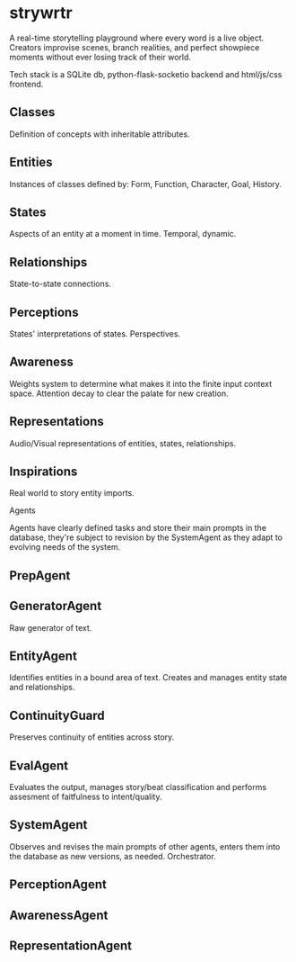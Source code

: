 # strywrtr

A real-time storytelling playground where every word is a live object. Creators improvise scenes, branch realities, and perfect showpiece moments without ever losing track of their world.

Tech stack is a SQLite db, python-flask-socketio backend and html/js/css frontend. 


## Classes
Definition of concepts with inheritable attributes.

## Entities
Instances of classes defined by:
Form, Function, Character, Goal, History.

## States
Aspects of an entity at a moment in time. Temporal, dynamic.

## Relationships
State-to-state connections.

## Perceptions
States' interpretations of states. Perspectives.

## Awareness
Weights system to determine what makes it into the finite input context space. Attention decay to clear the palate for new creation.

## Representations
Audio/Visual representations of entities, states, relationships.

## Inspirations
Real world to story entity imports.


Agents

Agents have clearly defined tasks and store their main prompts in the database, they're subject to revision by the SystemAgent as they adapt to evolving needs of the system.

## PrepAgent

## GeneratorAgent
Raw generator of text.

## EntityAgent
Identifies entities in a bound area of text. Creates and manages entity state and relationships.

## ContinuityGuard
Preserves continuity of entities across story.

## EvalAgent
Evaluates the output, manages story/beat classification and performs assesment of faitfulness to intent/quality.

## SystemAgent
Observes and revises the main prompts of other agents, enters them into the database as new versions, as needed. Orchestrator.

## PerceptionAgent

## AwarenessAgent

## RepresentationAgent